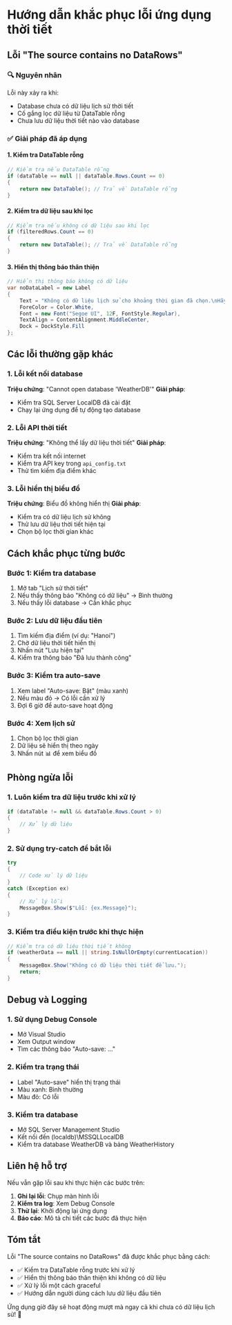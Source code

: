 # Hướng dẫn khắc phục lỗi ứng dụng thời tiết

## Lỗi "The source contains no DataRows"

### 🔍 Nguyên nhân
Lỗi này xảy ra khi:
- Database chưa có dữ liệu lịch sử thời tiết
- Cố gắng lọc dữ liệu từ DataTable rỗng
- Chưa lưu dữ liệu thời tiết nào vào database

### ✅ Giải pháp đã áp dụng

#### 1. Kiểm tra DataTable rỗng
```csharp
// Kiểm tra nếu DataTable rỗng
if (dataTable == null || dataTable.Rows.Count == 0)
{
    return new DataTable(); // Trả về DataTable rỗng
}
```

#### 2. Kiểm tra dữ liệu sau khi lọc
```csharp
// Kiểm tra nếu không có dữ liệu sau khi lọc
if (filteredRows.Count == 0)
{
    return new DataTable(); // Trả về DataTable rỗng
}
```

#### 3. Hiển thị thông báo thân thiện
```csharp
// Hiển thị thông báo không có dữ liệu
var noDataLabel = new Label
{
    Text = "Không có dữ liệu lịch sử cho khoảng thời gian đã chọn.\nHãy lưu dữ liệu thời tiết hiện tại để bắt đầu xây dựng lịch sử.",
    ForeColor = Color.White,
    Font = new Font("Segoe UI", 12F, FontStyle.Regular),
    TextAlign = ContentAlignment.MiddleCenter,
    Dock = DockStyle.Fill
};
```

## Các lỗi thường gặp khác

### 1. Lỗi kết nối database
**Triệu chứng**: "Cannot open database 'WeatherDB'"
**Giải pháp**: 
- Kiểm tra SQL Server LocalDB đã cài đặt
- Chạy lại ứng dụng để tự động tạo database

### 2. Lỗi API thời tiết
**Triệu chứng**: "Không thể lấy dữ liệu thời tiết"
**Giải pháp**:
- Kiểm tra kết nối internet
- Kiểm tra API key trong `api_config.txt`
- Thử tìm kiếm địa điểm khác

### 3. Lỗi hiển thị biểu đồ
**Triệu chứng**: Biểu đồ không hiển thị
**Giải pháp**:
- Kiểm tra có dữ liệu lịch sử không
- Thử lưu dữ liệu thời tiết hiện tại
- Chọn bộ lọc thời gian khác

## Cách khắc phục từng bước

### Bước 1: Kiểm tra database
1. Mở tab "Lịch sử thời tiết"
2. Nếu thấy thông báo "Không có dữ liệu" → Bình thường
3. Nếu thấy lỗi database → Cần khắc phục

### Bước 2: Lưu dữ liệu đầu tiên
1. Tìm kiếm địa điểm (ví dụ: "Hanoi")
2. Chờ dữ liệu thời tiết hiển thị
3. Nhấn nút "Lưu hiện tại"
4. Kiểm tra thông báo "Đã lưu thành công"

### Bước 3: Kiểm tra auto-save
1. Xem label "Auto-save: Bật" (màu xanh)
2. Nếu màu đỏ → Có lỗi cần xử lý
3. Đợi 6 giờ để auto-save hoạt động

### Bước 4: Xem lịch sử
1. Chọn bộ lọc thời gian
2. Dữ liệu sẽ hiển thị theo ngày
3. Nhấn nút 📊 để xem biểu đồ

## Phòng ngừa lỗi

### 1. Luôn kiểm tra dữ liệu trước khi xử lý
```csharp
if (dataTable != null && dataTable.Rows.Count > 0)
{
    // Xử lý dữ liệu
}
```

### 2. Sử dụng try-catch để bắt lỗi
```csharp
try
{
    // Code xử lý dữ liệu
}
catch (Exception ex)
{
    // Xử lý lỗi
    MessageBox.Show($"Lỗi: {ex.Message}");
}
```

### 3. Kiểm tra điều kiện trước khi thực hiện
```csharp
// Kiểm tra có dữ liệu thời tiết không
if (weatherData == null || string.IsNullOrEmpty(currentLocation))
{
    MessageBox.Show("Không có dữ liệu thời tiết để lưu.");
    return;
}
```

## Debug và Logging

### 1. Sử dụng Debug Console
- Mở Visual Studio
- Xem Output window
- Tìm các thông báo "Auto-save: ..."

### 2. Kiểm tra trạng thái
- Label "Auto-save" hiển thị trạng thái
- Màu xanh: Bình thường
- Màu đỏ: Có lỗi

### 3. Kiểm tra database
- Mở SQL Server Management Studio
- Kết nối đến (localdb)\MSSQLLocalDB
- Kiểm tra database WeatherDB và bảng WeatherHistory

## Liên hệ hỗ trợ

Nếu vẫn gặp lỗi sau khi thực hiện các bước trên:

1. **Ghi lại lỗi**: Chụp màn hình lỗi
2. **Kiểm tra log**: Xem Debug Console
3. **Thử lại**: Khởi động lại ứng dụng
4. **Báo cáo**: Mô tả chi tiết các bước đã thực hiện

## Tóm tắt

Lỗi "The source contains no DataRows" đã được khắc phục bằng cách:
- ✅ Kiểm tra DataTable rỗng trước khi xử lý
- ✅ Hiển thị thông báo thân thiện khi không có dữ liệu
- ✅ Xử lý lỗi một cách graceful
- ✅ Hướng dẫn người dùng cách lưu dữ liệu đầu tiên

Ứng dụng giờ đây sẽ hoạt động mượt mà ngay cả khi chưa có dữ liệu lịch sử! 🎉
